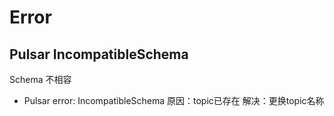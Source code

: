 # Error

## Pulsar IncompatibleSchema

Schema 不相容
* Pulsar error: IncompatibleSchema
原因：topic已存在
解决：更换topic名称
